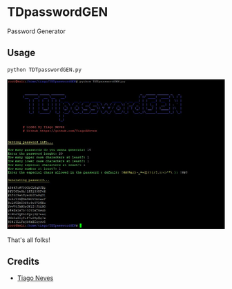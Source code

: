 # TDpasswordGEN

Password Generator

## Usage
``` sh
python TDTpasswordGEN.py 
```
![Print](/images/Print.jpg)

That's all folks!

## Credits
- [Tiago Neves](https://github.com/TiagoANeves)

